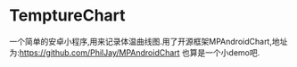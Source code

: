 # TemptureChart

一个简单的安卓小程序,用来记录体温曲线图.用了开源框架MPAndroidChart,地址为:https://github.com/PhilJay/MPAndroidChart
也算是一个小demo吧.
